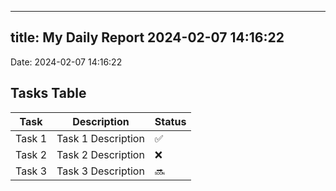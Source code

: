 
---
title: My Daily Report 2024-02-07 14:16:22
---

Date: 2024-02-07 14:16:22

## Tasks Table

| Task | Description | Status |
|------|-------------|--------|
| Task 1 | Task 1 Description | ✅ |
| Task 2 | Task 2 Description | ❌ |
| Task 3 | Task 3 Description | 🔜 |
